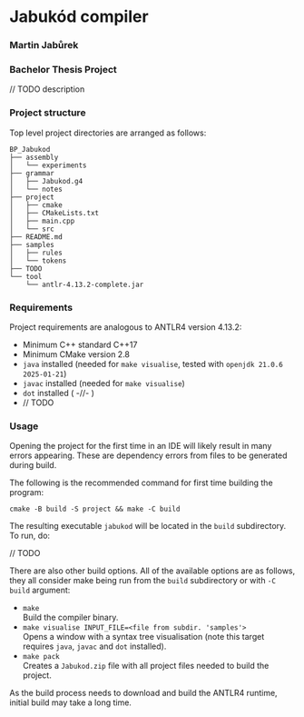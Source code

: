 # Jabukód compiler
### Martin Jabůrek
### Bachelor Thesis Project

// TODO description

### Project structure

Top level project directories are arranged as follows:

```
BP_Jabukod
├── assembly
│   └── experiments
├── grammar
│   ├── Jabukod.g4
│   └── notes
├── project
│   ├── cmake
│   ├── CMakeLists.txt
│   ├── main.cpp
│   └── src
├── README.md
├── samples
│   ├── rules
│   └── tokens
├── TODO
└── tool
    └── antlr-4.13.2-complete.jar
```

### Requirements

Project requirements are analogous to ANTLR4 version 4.13.2:

- Minimum C++ standard C++17
- Minimum CMake version 2.8
- `java` installed (needed for `make visualise`, tested with `openjdk 21.0.6 2025-01-21`)
- `javac` installed (needed for `make visualise`)
- `dot` installed ( -//- )
- // TODO

### Usage

Opening the project for the first time in an IDE will likely result in many errors appearing.
These are dependency errors from files to be generated during build.

The following is the recommended command for first time building the program:

`cmake -B build -S project && make -C build`<br>

The resulting executable `jabukod` will be located in the `build` subdirectory.
To run, do:

// TODO

There are also other build options. All of the available options are as follows, they all consider make being run from
the `build` subdirectory or with `-C build` argument:
- `make` <br> Build the compiler binary.
- `make visualise INPUT_FILE=<file from subdir. 'samples'>` <br> Opens a window
with a syntax tree visualisation (note this target requires `java`, `javac` and `dot` installed).
- `make pack` <br> Creates a `Jabukod.zip` file with all project files needed to build the project.

As the build process needs to download and build the ANTLR4 runtime, initial
build may take a long time.
